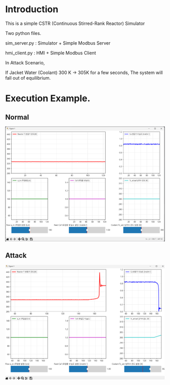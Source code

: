 # Introduction
This is a simple CSTR (Continuous Stirred-Rank Reactor) Simulator 

Two python files. 

sim_server.py : Simulator + Simple Modbus Server 

hmi_client.py : HMI + Simple Modbus Client 

In Attack Scenario, 

  If Jacket Water (Coolant) 300 K -> 305K for a few seconds, The system will fall out of equilibrium.

# Execution Example. 
## Normal 
![Normal](./img/normal.png)
## Attack 
![After Modification](./img/attack.png)
